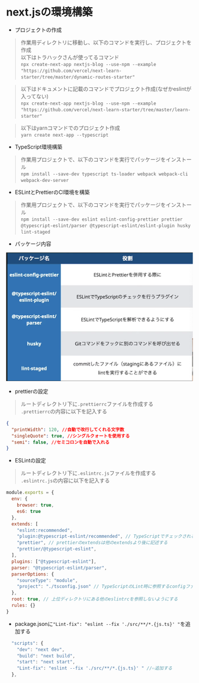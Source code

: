 # next.jsの環境構築

- プロジェクトの作成
> 作業用ディレクトリに移動し、以下のコマンドを実行し、プロジェクトを作成  
> 以下はトラハックさんが使ってるコマンド  
`npx create-next-app nextjs-blog --use-npm --example "https://github.com/vercel/next-learn-starter/tree/master/dynamic-routes-starter"`

> 以下はドキュメントに記載のコマンドでプロジェクト作成(なぜかeslintが入ってない)  
`npx create-next-app nextjs-blog --use-npm --example "https://github.com/vercel/next-learn-starter/tree/master/learn-starter"`

> 以下はyarnコマンドでのプロジェクト作成   
`yarn create next-app --typescript`

- TypeScript環境構築
> 作業用プロジェクトで、以下のコマンドを実行でパッケージをインストール  
`npm install --save-dev typescript ts-loader webpack webpack-cli webpack-dev-server`

- ESLintとPrettierのCI環境を構築
> 作業用プロジェクトで、以下のコマンドを実行でパッケージをインストール  
`npm install --save-dev eslint eslint-config-prettier prettier @typescript-eslint/parser @typescript-eslint/eslint-plugin husky lint-staged`

- パッケージ内容
<img src="info.png">

- prettierの設定
> ルートディレクトリ下に`.prettierrc`ファイルを作成する  
> `.prettierrc`の内容に以下を記入する  
```json
{
  "printWidth": 120, //自動で改行してくれる文字数
  "singleQuote": true, //シングルクォートを使用する
  "semi": false, //セミコロンを自動で入れる
}
```

- ESLintの設定
> ルートディレクトリ下に`.eslintrc.js`ファイルを作成する  
> `.eslintrc.js`の内容に以下を記入する  
```js
module.exports = {
  env: {
    browser: true,
    es6: true
  },
  extends: [
    "eslint:recommended",
    "plugin:@typescript-eslint/recommended", // TypeScriptでチェックされる項目をLintから除外する設定
    "prettier", // prettierのextendsは他のextendsより後に記述する
    "prettier/@typescript-eslint",
  ],
  plugins: ["@typescript-eslint"],
  parser: "@typescript-eslint/parser",
  parserOptions: {
    "sourceType": "module",
    "project": "./tsconfig.json" // TypeScriptのLint時に参照するconfigファイルを指定
  },
  root: true, // 上位ディレクトリにある他のeslintrcを参照しないようにする
  rules: {}
}
```

- package.jsonに`"Lint-fix": "eslint --fix './src/**/*.{js.ts}' "`を追加する
```js
  "scripts": {
    "dev": "next dev",
    "build": "next build",
    "start": "next start",
    "Lint-fix": "eslint --fix './src/**/*.{js.ts}' " //⇦追加する
  },
```